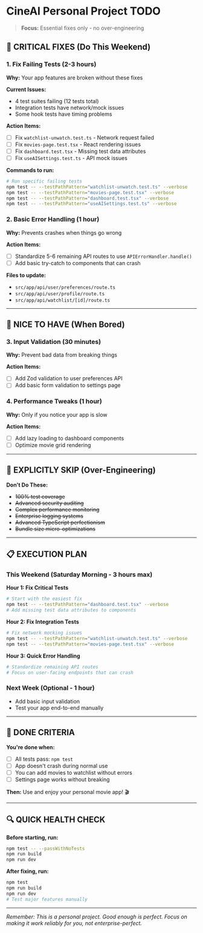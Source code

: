 # CineAI Personal Project TODO

> **Focus:** Essential fixes only - no over-engineering

## 🚨 **CRITICAL FIXES (Do This Weekend)**

### 1. Fix Failing Tests (2-3 hours)
**Why:** Your app features are broken without these fixes

**Current Issues:**
- 4 test suites failing (12 tests total)
- Integration tests have network/mock issues
- Some hook tests have timing problems

**Action Items:**
- [ ] Fix `watchlist-unwatch.test.ts` - Network request failed
- [ ] Fix `movies-page.test.tsx` - React rendering issues
- [ ] Fix `dashboard.test.tsx` - Missing test data attributes
- [ ] Fix `useAISettings.test.ts` - API mock issues

**Commands to run:**
```bash
# Run specific failing tests
npm test -- --testPathPattern="watchlist-unwatch.test.ts" --verbose
npm test -- --testPathPattern="movies-page.test.tsx" --verbose
npm test -- --testPathPattern="dashboard.test.tsx" --verbose
npm test -- --testPathPattern="useAISettings.test.ts" --verbose
```

### 2. Basic Error Handling (1 hour)
**Why:** Prevents crashes when things go wrong

**Action Items:**
- [ ] Standardize 5-6 remaining API routes to use `APIErrorHandler.handle()`
- [ ] Add basic try-catch to components that can crash

**Files to update:**
- `src/app/api/user/preferences/route.ts`
- `src/app/api/user/profile/route.ts`
- `src/app/api/watchlist/[id]/route.ts`

---

## 🎯 **NICE TO HAVE (When Bored)**

### 3. Input Validation (30 minutes)
**Why:** Prevent bad data from breaking things

**Action Items:**
- [ ] Add Zod validation to user preferences API
- [ ] Add basic form validation to settings page

### 4. Performance Tweaks (1 hour)
**Why:** Only if you notice your app is slow

**Action Items:**
- [ ] Add lazy loading to dashboard components
- [ ] Optimize movie grid rendering

---

## 🚫 **EXPLICITLY SKIP (Over-Engineering)**

**Don't Do These:**
- ~~100% test coverage~~
- ~~Advanced security auditing~~
- ~~Complex performance monitoring~~
- ~~Enterprise logging systems~~
- ~~Advanced TypeScript perfectionism~~
- ~~Bundle size micro-optimizations~~

---

## 📋 **EXECUTION PLAN**

### **This Weekend (Saturday Morning - 3 hours max)**

**Hour 1: Fix Critical Tests**
```bash
# Start with the easiest fix
npm test -- --testPathPattern="dashboard.test.tsx" --verbose
# Add missing test data attributes to components
```

**Hour 2: Fix Integration Tests**
```bash
# Fix network mocking issues
npm test -- --testPathPattern="watchlist-unwatch.test.ts" --verbose
npm test -- --testPathPattern="movies-page.test.tsx" --verbose
```

**Hour 3: Quick Error Handling**
```bash
# Standardize remaining API routes
# Focus on user-facing endpoints that can crash
```

### **Next Week (Optional - 1 hour)**
- Add basic input validation
- Test your app end-to-end manually

---

## 🎉 **DONE CRITERIA**

**You're done when:**
- [ ] All tests pass: `npm test`
- [ ] App doesn't crash during normal use
- [ ] You can add movies to watchlist without errors
- [ ] Settings page works without breaking

**Then:** Use and enjoy your personal movie app! 🎬

---

## 🔍 **QUICK HEALTH CHECK**

**Before starting, run:**
```bash
npm test -- --passWithNoTests
npm run build
npm run dev
```

**After fixing, run:**
```bash
npm test
npm run build
npm run dev
# Test major features manually
```

---

*Remember: This is a personal project. Good enough is perfect. Focus on making it work reliably for you, not enterprise-perfect.* 